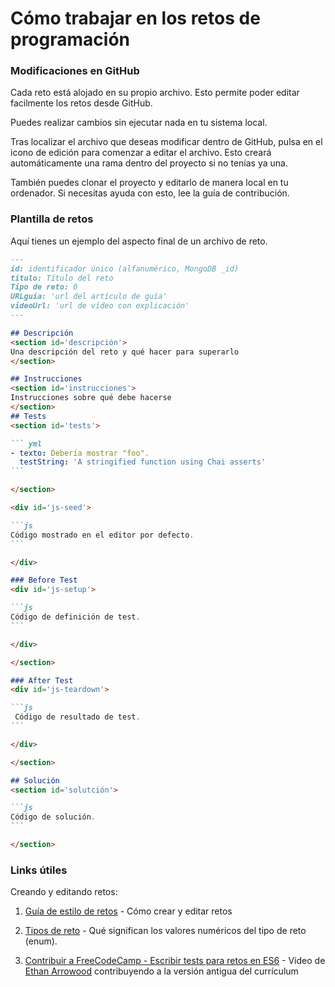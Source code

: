 # Cómo trabajar en los retos de programación

### Modificaciones en GitHub

Cada reto está alojado en su propio archivo. Esto permite poder editar facilmente los retos desde GitHub.

Puedes realizar cambios sin ejecutar nada en tu sistema local.

Tras localizar el archivo que deseas modificar dentro de GitHub, pulsa en el icono de edición para comenzar a editar el archivo. Esto creará automáticamente una rama dentro del proyecto si no tenías ya una.

También puedes clonar el proyecto y editarlo de manera local en tu ordenador. Si necesitas ayuda con esto, lee la guía de contribución.

### Plantilla de retos

Aquí tienes un ejemplo del aspecto final de un archivo de reto.

````md
---
id: identificador único (alfanumérico, MongoDB _id)
título: Título del reto
Tipo de reto: 0
URLguía: 'url del artículo de guía'
videoUrl: 'url de vídeo con explicación'
---

## Descripción
<section id='descripción'>
Una descripción del reto y qué hacer para superarlo
</section>

## Instrucciones
<section id='instrucciones'>
Instrucciones sobre qué debe hacerse
</section>
## Tests
<section id='tests'>

``` yml
- texto: Debería mostrar "foo".
  testString: 'A stringified function using Chai asserts'
```

</section>

<div id='js-seed'>

```js
Código mostrado en el editor por defecto.
```

</div>

### Before Test
<div id='js-setup'>

```js
Código de definición de test.
```

</div>

</section>

### After Test
<div id='js-teardown'>

```js
 Código de resultado de test.
```

</div>

</section>

## Solución
<section id='solutción'>

```js
Código de solución.
```

</section>
````

### Links útiles

Creando y editando retos:

1. [Guía de estilo de retos](style-guide-for-curriculum-challenges.md) - Cómo crear y editar retos

2. [Tipos de reto](https://github.com/freeCodeCamp/learn/blob/a5cb25704168aa37f59a582f0bb5a19b7bd89b46/utils/challengeTypes.js) - Qué significan los valores numéricos del tipo de reto (enum).

3. [Contribuir a FreeCodeCamp - Escribir tests para retos en ES6](https://www.youtube.com/watch?v=iOdD84OSfAE#t=2h49m55s) - Vídeo de [Ethan Arrowood](https://twitter.com/ArrowoodTech) contribuyendo a la versión antigua del currículum
